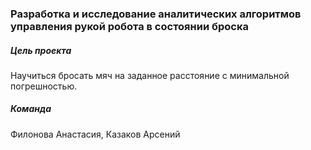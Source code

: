 ### Разработка и исследование аналитических алгоритмов управления рукой робота в состоянии броска  
##### Цель проекта  
Научиться бросать мяч на заданное расстояние с минимальной погрешностью.  
##### Команда  
Филонова Анастасия, Казаков Арсений  
